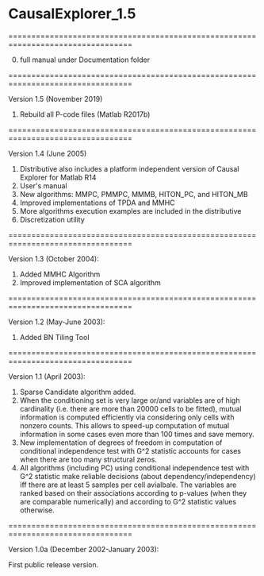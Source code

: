 # CausalExplorer_1.5

=================================================================================

0. full manual under Documentation folder

=================================================================================

Version 1.5 (November 2019)

1. Rebuild all P-code files (Matlab R2017b)

=================================================================================

Version 1.4 (June 2005)

1. Distributive also includes a platform independent version of Causal Explorer for Matlab R14
2. User's manual
3. New algorithms: MMPC, PMMPC, MMMB, HITON_PC, and HITON_MB
4. Improved implementations of TPDA and MMHC
5. More algorithms execution examples are included in the distributive
6. Discretization utility

=================================================================================

Version 1.3 (October 2004):

1. Added MMHC Algorithm
2. Improved implementation of SCA algorithm

=================================================================================

Version 1.2 (May-June 2003):

1. Added BN Tiling Tool

=================================================================================

Version 1.1 (April 2003):

1. Sparse Candidate algorithm added. 
2. When the conditioning set is very large or/and variables are of high cardinality (i.e. there are more 
   than 20000 cells to be fitted), mutual information is computed efficiently via considering only cells 
   with nonzero counts. This allows to speed-up computation of mutual information in some cases even more 
   than 100 times and save memory.
3. New implementation of degrees of freedom in computation of conditional independence test with G^2 
   statistic accounts for cases when there are too many structural zeros.
4. All algorithms (including PC) using conditional independence test with G^2 statistic make reliable 
   decisions (about dependency/independency) iff there are at least 5 samples per cell avialbale. 
   The variables are ranked based on their associations according to p-values (when they are comparable
   numerically) and according to G^2 statistic values otherwise.

=================================================================================

Version 1.0a (December 2002-January 2003):

   First public release version.

